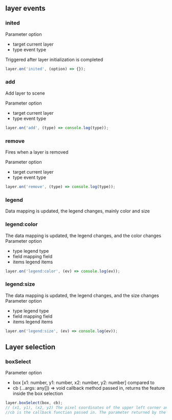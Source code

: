 ## layer events

### inited

Parameter option

- target current layer
- type event type

Triggered after layer initialization is completed

```javascript
layer.on('inited', (option) => {});
```

### add

Add layer to scene

Parameter option

- target current layer
- type event type

```javascript
layer.on('add', (type) => console.log(type));
```

### remove

Fires when a layer is removed

Parameter option

- target current layer
- type event type

```javascript
layer.on('remove', (type) => console.log(type));
```

### legend

Data mapping is updated, the legend changes, mainly color and size

### legend:color

The data mapping is updated, the legend changes, and the color changes
Parameter option

- type legend type
- field mapping field
- items legend items

```js
layer.on('legend:color', (ev) => console.log(ev));
```

### legend:size

The data mapping is updated, the legend changes, and the size changes
Parameter option

- type legend type
- field mapping field
- items legend items

```js
layer.on('legend:size', (ev) => console.log(ev));
```

## Layer selection

### boxSelect

Parameter option

- box \[x1: number, y1: number, x2: number, y2: number] compared to
- cb (...args: any\[]) => void callback method passed in, returns the feature inside the box selection

```javascript
layer.boxSelect(box, cb);
// (x1, y1), (x2, y2) The pixel coordinates of the upper left corner and lower right corner of the selected box relative to the upper left corner of the map
//cb is the callback function passed in. The parameter returned by the callback function is the selected feature object array. The fields of the object are related to the data passed in by the user.
```
